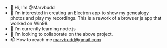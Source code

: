 - 👋 Hi, I’m @Marvbudd
- 👀 I’m interested in creating an Electron app to show my genealogy photos and play my recordings. This is a rework of a browser js app that worked on Win98. 
- 🌱 I’m currently learning node.js
- 💞️ I’m looking to collaborate on the above project.
- 📫 How to reach me marvbudd@gmail.com
